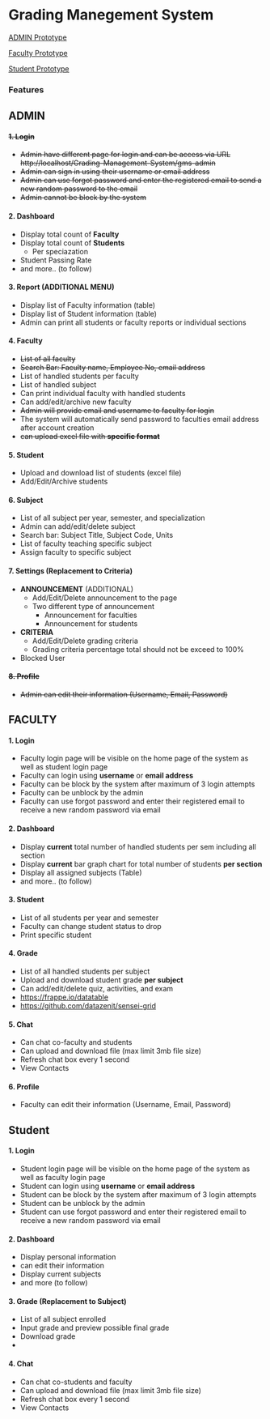 # Grading Manegement System
[ADMIN Prototype](https://www.canva.com/design/DAFCEEyCcrQ/672SjYj7Klssa7LMEWNzZA/edit#)

[Faculty Prototype](https://www.canva.com/design/DAFB99XhFqo/U8Zw-RffFNYc748Dzy1o8g/edit?utm_content=DAFB99XhFqo&utm_campaign=designshare&utm_medium=link2&utm_source=sharebutton#)

[Student Prototype](https://www.canva.com/design/DAFCDf8idHE/xofDxLTk7EwPfY73NEkBZw/edit?utm_content=DAFCDf8idHE&utm_campaign=designshare&utm_medium=link2&utm_source=sharebutton)
### Features

## ADMIN
#### ~~1. Login~~ 
- ~~Admin have different page for login and can be access via URL http://localhost/Grading-Management-System/gms-admin~~
- ~~Admin can sign in using their username or email address~~
- ~~Admin can use forgot password and enter the registered email to send a new random password to the email~~
- ~~Admin cannot be block by the system~~

#### 2. Dashboard
- Display total count of __Faculty__
- Display total count of __Students__
    - Per speciazation
- Student Passing Rate
- and more.. (to follow)

#### 3. Report (ADDITIONAL MENU)
- Display list of Faculty information (table)
- Display list of Student information (table)
- Admin can print all students or faculty reports or individual sections

#### 4. Faculty
- ~~List of all faculty~~
- ~~Search Bar: Faculty name, Employee No, email address~~
- List of handled students per faculty
- List of handled subject
- Can print individual faculty with handled students
- Can add/edit/archive new faculty
- ~~Admin will provide email and username to faculty for login~~
- The system will automatically send password to faculties email address after account creation
- ~~can upload excel file with __specific format__~~

#### 5. Student
- Upload and download list of students (excel file)
- Add/Edit/Archive students

#### 6. Subject
- List of all subject per year, semester, and specialization
- Admin can add/edit/delete subject
- Search bar: Subject Title, Subject Code, Units
- List of faculty teaching specific subject
- Assign faculty to specific subject

#### 7. Settings (Replacement to Criteria)
- __ANNOUNCEMENT__ (ADDITIONAL)
    - Add/Edit/Delete announcement to the page
    - Two different type of announcement
        - Announcement for faculties
        - Announcement for students
- __CRITERIA__
    - Add/Edit/Delete grading criteria
    - Grading criteria percentage total should not be exceed to 100%
- Blocked User

#### ~~8. Profile~~
- ~~Admin can edit their information (Username, Email, Password)~~


## FACULTY
#### 1. Login
- Faculty login page will be visible on the home page of the system as well as student login page 
- Faculty can login using __username__ or __email address__
- Faculty can be block by the system after maximum of 3 login attempts
- Faculty can be unblock by the admin
- Faculty can use forgot password and enter their registered email to receive a new random password via email

#### 2. Dashboard
- Display __current__ total number of handled students per sem including all section
- Display __current__ bar graph chart for total number of students __per section__
- Display all assigned subjects (Table)
- and more.. (to follow)

#### 3. Student
- List of all students per year and semester
- Faculty can change student status to drop
- Print specific student

#### 4. Grade
- List of all handled students per subject
- Upload and download student grade __per subject__
- Can add/edit/delete quiz, activities, and exam
- https://frappe.io/datatable
- https://github.com/datazenit/sensei-grid

#### 5. Chat
- Can chat co-faculty and students
- Can upload and download file (max limit 3mb file size)
- Refresh chat box every 1 second
- View Contacts

#### 6. Profile
- Faculty can edit their information (Username, Email, Password)

## Student
#### 1. Login
- Student login page will be visible on the home page of the system as well as faculty login page 
- Student can login using __username__ or __email address__
- Student can be block by the system after maximum of 3 login attempts
- Student can be unblock by the admin
- Student can use forgot password and enter their registered email to receive a new random password via email

#### 2. Dashboard
- Display personal information
- can edit their information
- Display current subjects
- and more (to follow)

#### 3. Grade (Replacement to Subject)
- List of all subject enrolled
- Input grade and preview possible final grade
- Download grade
- 

#### 4. Chat
- Can chat co-students and faculty
- Can upload and download file (max limit 3mb file size)
- Refresh chat box every 1 second
- View Contacts
